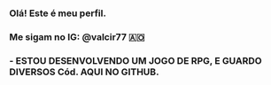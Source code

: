 ### Olá! Este é meu perfil.
### Me sigam no IG: @valcir77 🇦🇴
### - ESTOU DESENVOLVENDO UM JOGO DE RPG, E GUARDO DIVERSOS Cód. AQUI NO GITHUB.


